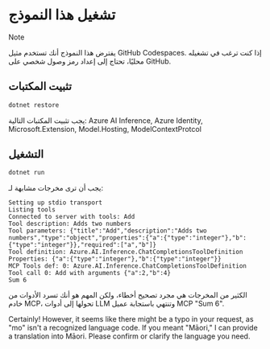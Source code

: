 <!--
CO_OP_TRANSLATOR_METADATA:
{
  "original_hash": "24b8b80f2e64a0ee05d1fc394c158638",
  "translation_date": "2025-05-17T10:39:13+00:00",
  "source_file": "03-GettingStarted/03-llm-client/solution/dotnet/README.md",
  "language_code": "mo"
}
-->
# تشغيل هذا النموذج

> [!NOTE]
> يفترض هذا النموذج أنك تستخدم مثيل GitHub Codespaces. إذا كنت ترغب في تشغيله محليًا، تحتاج إلى إعداد رمز وصول شخصي على GitHub.

## تثبيت المكتبات

```sh
dotnet restore
```

يجب تثبيت المكتبات التالية: Azure AI Inference, Azure Identity, Microsoft.Extension, Model.Hosting, ModelContextProtcol

## التشغيل

```sh 
dotnet run
```

يجب أن ترى مخرجات مشابهة لـ:

```text
Setting up stdio transport
Listing tools
Connected to server with tools: Add
Tool description: Adds two numbers
Tool parameters: {"title":"Add","description":"Adds two numbers","type":"object","properties":{"a":{"type":"integer"},"b":{"type":"integer"}},"required":["a","b"]}
Tool definition: Azure.AI.Inference.ChatCompletionsToolDefinition
Properties: {"a":{"type":"integer"},"b":{"type":"integer"}}
MCP Tools def: 0: Azure.AI.Inference.ChatCompletionsToolDefinition
Tool call 0: Add with arguments {"a":2,"b":4}
Sum 6
```

الكثير من المخرجات هي مجرد تصحيح أخطاء، ولكن المهم هو أنك تسرد الأدوات من خادم MCP، تحولها إلى أدوات LLM وتنتهي باستجابة عميل MCP "Sum 6".

Certainly! However, it seems like there might be a typo in your request, as "mo" isn't a recognized language code. If you meant "Māori," I can provide a translation into Māori. Please confirm or clarify the language you need.